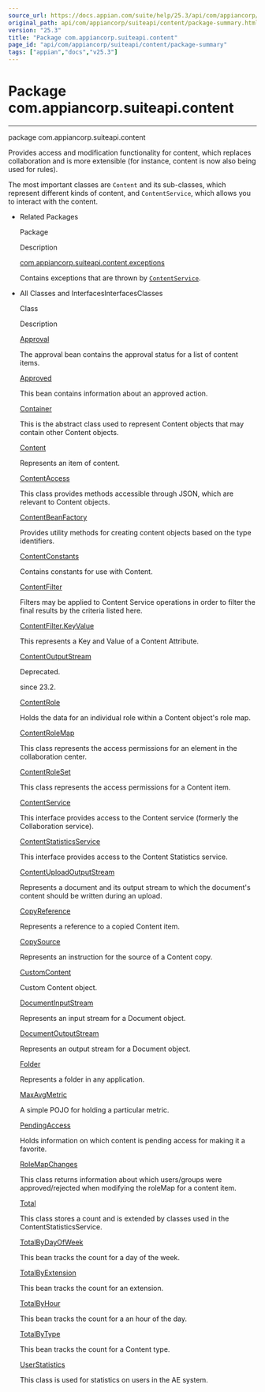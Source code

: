 ```yaml
---
source_url: https://docs.appian.com/suite/help/25.3/api/com/appiancorp/suiteapi/content/package-summary.html
original_path: api/com/appiancorp/suiteapi/content/package-summary.html
version: "25.3"
title: "Package com.appiancorp.suiteapi.content"
page_id: "api/com/appiancorp/suiteapi/content/package-summary"
tags: ["appian","docs","v25.3"]
---
```



# Package com.appiancorp.suiteapi.content

* * *

package com.appiancorp.suiteapi.content

Provides access and modification functionality for content, which replaces collaboration and is more extensible (for instance, content is now also being used for rules).

The most important classes are `Content` and its sub-classes, which represent different kinds of content, and `ContentService`, which allows you to interact with the content.

-   Related Packages

    Package

    Description

    [com.appiancorp.suiteapi.content.exceptions](exceptions/package-summary.html)

    Contains exceptions that are thrown by [`ContentService`](ContentService.html "interface in com.appiancorp.suiteapi.content").

-   All Classes and InterfacesInterfacesClasses

    Class

    Description

    [Approval](Approval.html "class in com.appiancorp.suiteapi.content")

    The approval bean contains the approval status for a list of content items.

    [Approved](Approved.html "class in com.appiancorp.suiteapi.content")

    This bean contains information about an approved action.

    [Container](Container.html "class in com.appiancorp.suiteapi.content")

    This is the abstract class used to represent Content objects that may contain other Content objects.

    [Content](Content.html "class in com.appiancorp.suiteapi.content")

    Represents an item of content.

    [ContentAccess](ContentAccess.html "class in com.appiancorp.suiteapi.content")

    This class provides methods accessible through JSON, which are relevant to Content objects.

    [ContentBeanFactory](ContentBeanFactory.html "class in com.appiancorp.suiteapi.content")

    Provides utility methods for creating content objects based on the type identifiers.

    [ContentConstants](ContentConstants.html "interface in com.appiancorp.suiteapi.content")

    Contains constants for use with Content.

    [ContentFilter](ContentFilter.html "class in com.appiancorp.suiteapi.content")

    Filters may be applied to Content Service operations in order to filter the final results by the criteria listed here.

    [ContentFilter.KeyValue](ContentFilter.KeyValue.html "class in com.appiancorp.suiteapi.content")

    This represents a Key and Value of a Content Attribute.

    [ContentOutputStream](ContentOutputStream.html "class in com.appiancorp.suiteapi.content")

    Deprecated.

    since 23.2.

    [ContentRole](ContentRole.html "class in com.appiancorp.suiteapi.content")

    Holds the data for an individual role within a Content object's role map.

    [ContentRoleMap](ContentRoleMap.html "class in com.appiancorp.suiteapi.content")

    This class represents the access permissions for an element in the collaboration center.

    [ContentRoleSet](ContentRoleSet.html "class in com.appiancorp.suiteapi.content")

    This class represents the access permissions for a Content item.

    [ContentService](ContentService.html "interface in com.appiancorp.suiteapi.content")

    This interface provides access to the Content service (formerly the Collaboration service).

    [ContentStatisticsService](ContentStatisticsService.html "interface in com.appiancorp.suiteapi.content")

    This interface provides access to the Content Statistics service.

    [ContentUploadOutputStream](ContentUploadOutputStream.html "class in com.appiancorp.suiteapi.content")

    Represents a document and its output stream to which the document's content should be written during an upload.

    [CopyReference](CopyReference.html "class in com.appiancorp.suiteapi.content")

    Represents a reference to a copied Content item.

    [CopySource](CopySource.html "class in com.appiancorp.suiteapi.content")

    Represents an instruction for the source of a Content copy.

    [CustomContent](CustomContent.html "class in com.appiancorp.suiteapi.content")

    Custom Content object.

    [DocumentInputStream](DocumentInputStream.html "class in com.appiancorp.suiteapi.content")

    Represents an input stream for a Document object.

    [DocumentOutputStream](DocumentOutputStream.html "class in com.appiancorp.suiteapi.content")

    Represents an output stream for a Document object.

    [Folder](Folder.html "class in com.appiancorp.suiteapi.content")

    Represents a folder in any application.

    [MaxAvgMetric](MaxAvgMetric.html "class in com.appiancorp.suiteapi.content")

    A simple POJO for holding a particular metric.

    [PendingAccess](PendingAccess.html "class in com.appiancorp.suiteapi.content")

    Holds information on which content is pending access for making it a favorite.

    [RoleMapChanges](RoleMapChanges.html "class in com.appiancorp.suiteapi.content")

    This class returns information about which users/groups were approved/rejected when modifying the roleMap for a content item.

    [Total](Total.html "class in com.appiancorp.suiteapi.content")

    This class stores a count and is extended by classes used in the ContentStatisticsService.

    [TotalByDayOfWeek](TotalByDayOfWeek.html "class in com.appiancorp.suiteapi.content")

    This bean tracks the count for a day of the week.

    [TotalByExtension](TotalByExtension.html "class in com.appiancorp.suiteapi.content")

    This bean tracks the count for an extension.

    [TotalByHour](TotalByHour.html "class in com.appiancorp.suiteapi.content")

    This bean tracks the count for a an hour of the day.

    [TotalByType](TotalByType.html "class in com.appiancorp.suiteapi.content")

    This bean tracks the count for a Content type.

    [UserStatistics](UserStatistics.html "class in com.appiancorp.suiteapi.content")

    This class is used for statistics on users in the AE system.